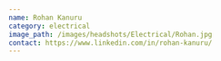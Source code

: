 ```yaml
---
name: Rohan Kanuru
category: electrical
image_path: /images/headshots/Electrical/Rohan.jpg
contact: https://www.linkedin.com/in/rohan-kanuru/
---
```

